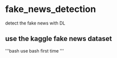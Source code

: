 # fake_news_detection
detect the fake news with DL

## use the kaggle fake news dataset 
'''bash
use bash first time
'''
